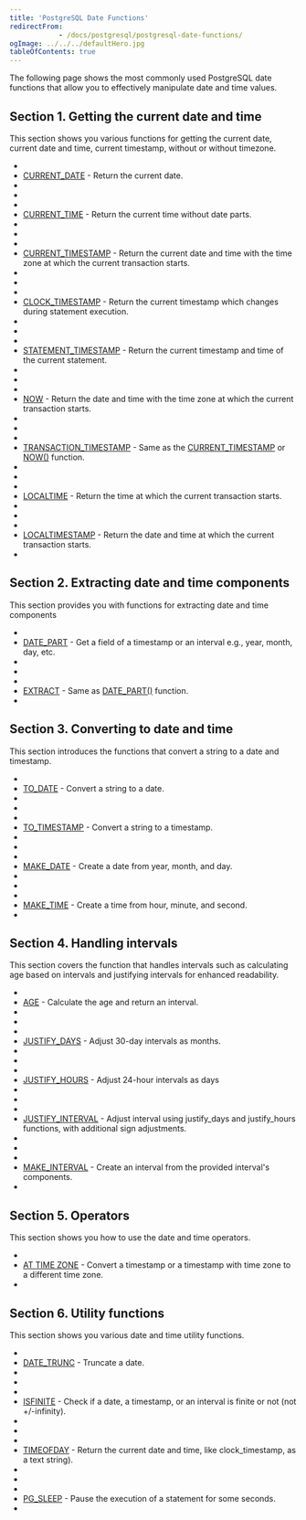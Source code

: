 ```yaml
---
title: 'PostgreSQL Date Functions'
redirectFrom: 
            - /docs/postgresql/postgresql-date-functions/
ogImage: ../../../defaultHero.jpg
tableOfContents: true
---
```



The following page shows the most commonly used PostgreSQL date functions that allow you to effectively manipulate date and time values.







## Section 1. Getting the current date and time





This section shows you various functions for getting the current date, current date and time, current timestamp, without or without timezone.





- 
- [CURRENT_DATE](https://www.postgresqltutorial.com/postgresql-date-functions/postgresql-current_date/) - Return the current date.
- 
-
- 
- [CURRENT_TIME](https://www.postgresqltutorial.com/postgresql-date-functions/postgresql-current_time/) - Return the current time without date parts.
- 
-
- 
- [CURRENT_TIMESTAMP](https://www.postgresqltutorial.com/postgresql-date-functions/postgresql-current_timestamp/) - Return the current date and time with the time zone at which the current transaction starts.
- 
-
- 
- [CLOCK_TIMESTAMP](https://www.postgresqltutorial.com/postgresql-date-functions/postgresql-clock_timestamp/) - Return the current timestamp which changes during statement execution.
- 
-
- 
- [STATEMENT_TIMESTAMP](https://www.postgresqltutorial.com/postgresql-date-functions/postgresql-statement_timestamp/) - Return the current timestamp and time of the current statement.
- 
-
- 
- [NOW](https://www.postgresqltutorial.com/postgresql-date-functions/postgresql-now/) - Return the date and time with the time zone at which the current transaction starts.
- 
-
- 
- [TRANSACTION_TIMESTAMP](https://www.postgresqltutorial.com/postgresql-date-functions/postgresql-current_timestamp/) - Same as the [CURRENT_TIMESTAMP](https://www.postgresqltutorial.com/postgresql-date-functions/postgresql-current_timestamp/) or [NOW()](https://www.postgresqltutorial.com/postgresql-date-functions/postgresql-now/) function.
- 
-
- 
- [LOCALTIME](https://www.postgresqltutorial.com/postgresql-date-functions/postgresql-localtime/) - Return the time at which the current transaction starts.
- 
-
- 
- [LOCALTIMESTAMP](https://www.postgresqltutorial.com/postgresql-date-functions/postgresql-localtimestamp/) - Return the date and time at which the current transaction starts.
- 









## Section 2. Extracting date and time components





This section provides you with functions for extracting date and time components





- 
- [DATE_PART](https://www.postgresqltutorial.com/postgresql-date-functions/postgresql-date_part/) - Get a field of a timestamp or an interval e.g., year, month, day, etc.
- 
-
- 
- [EXTRACT](https://www.postgresqltutorial.com/postgresql-date-functions/postgresql-extract/) - Same as [DATE_PART()](https://www.postgresqltutorial.com/postgresql-date-functions/postgresql-date_part/) function.
- 









## Section 3. Converting to date and time





This section introduces the functions that convert a string to a date and timestamp.





- 
- [TO_DATE](https://www.postgresqltutorial.com/postgresql-date-functions/postgresql-to_date/) - Convert a string to a date.
- 
-
- 
- [TO_TIMESTAMP](https://www.postgresqltutorial.com/postgresql-date-functions/postgresql-to_timestamp/) - Convert a string to a timestamp.
- 
-
- 
- [MAKE_DATE](https://www.postgresqltutorial.com/postgresql-date-functions/postgresql-make_date/) - Create a date from year, month, and day.
- 
-
- 
- [MAKE_TIME](https://www.postgresqltutorial.com/postgresql-date-functions/postgresql-make_time/) - Create a time from hour, minute, and second.
- 









## Section 4. Handling intervals





This section covers the function that handles intervals such as calculating age based on intervals and justifying intervals for enhanced readability.





- 
- [AGE](https://www.postgresqltutorial.com/postgresql-date-functions/postgresql-age/) - Calculate the age and return an interval.
- 
-
- 
- [JUSTIFY_DAYS](https://www.postgresqltutorial.com/postgresql-date-functions/postgresql-justify_days/) - Adjust 30-day intervals as months.
- 
-
- 
- [JUSTIFY_HOURS](https://www.postgresqltutorial.com/postgresql-date-functions/postgresql-justify_hours/) - Adjust 24-hour intervals as days
- 
-
- 
- [JUSTIFY_INTERVAL](https://www.postgresqltutorial.com/postgresql-date-functions/postgresql-justify_interval/) - Adjust interval using justify_days and justify_hours functions, with additional sign adjustments.
- 
-
- 
- [MAKE_INTERVAL](https://www.postgresqltutorial.com/postgresql-date-functions/postgresql-make_interval/) - Create an interval from the provided interval's components.
- 









## Section 5. Operators





This section shows you how to use the date and time operators.





- 
- [AT TIME ZONE](https://www.postgresqltutorial.com/postgresql-date-functions/postgresql-at-time-zone/) - Convert a timestamp or a timestamp with time zone to a different time zone.
- 









## Section 6. Utility functions





This section shows you various date and time utility functions.





- 
- [DATE_TRUNC](https://www.postgresqltutorial.com/postgresql-date-functions/postgresql-date_trunc/) - Truncate a date.
- 
-
- 
- [ISFINITE](https://www.postgresqltutorial.com/postgresql-date-functions/postgresql-isfinite/) - Check if a date, a timestamp, or an interval is finite or not (not +/-infinity).
- 
-
- 
- [TIMEOFDAY](https://www.postgresqltutorial.com/postgresql-date-functions/postgresql-timeofday/) - Return the current date and time, like clock_timestamp, as a text string).
- 
-
- 
- [PG_SLEEP](https://www.postgresqltutorial.com/postgresql-date-functions/postgresql-pg_sleep/) - Pause the execution of a statement for some seconds.
- 




